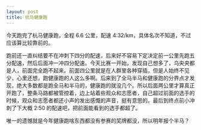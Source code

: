 ```yaml
---
layout: post
title: 杭马健康跑
---
```

今天跑完了杭马健康跑，全程 6.6 公里，配速 4:32/km，具体名次不知道，不过应该算比较靠前的。

跑前还一直纠结要不在冲刺下四分的配速，后来好不容易下定决定前一公里先跑五分配速，然后后面冲一冲四分配速。今天比赛一开始，发现自己想多了，乌央央都是人，前面完全跑不起来。前面四公里就是在人群里各种穿插，但是人始终不见少，心里还想，跑健康跑的人这么多啊。后来到了全马半马和健康跑的分界点才发现，绝大多数都是跑全马和半马的，健康跑的就没几个。所以后面两公里才算真正开跑了，整条马路都被管控着，边上站着些观众和志愿者，自己超过前面的选手的时候，观众和志愿者都还小声的发出感慨的声音，挺有意思的。最后到终点前小冲刺了下大概 2:50 的配速吧，把前面能看到的选手都超了。

唯一的遗憾就是今年健康跑啥东西都没有参赛的奖牌都没，所以明年报个半马？

